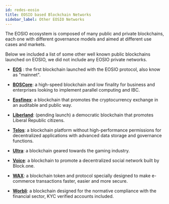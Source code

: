 ```yaml
---
id: redes-eosio
title: EOSIO based Blockchain Networks
sidebar_label: Other EOSIO Networks
---
```


The EOSIO ecosystem is composed of many public and private blockchains, each one with different governance models and aimed at different use cases and markets.

Below we included a list of some other well known public blockchains launched on EOSIO, we did not include any EOSIO private networks.

- [**EOS**](https://bloks.io/) : the first blockchain launched with the EOSIO protocol, also know as "mainnet".

- [**BOSCore**](https://boscore.io/): a high-speed blockchain and low finality for business and enterprises looking to implement parallel computing and IBC.

- [**Eosfinex**](https://www.eosfinex.com/): a blockchain that promotes the cryptocurrency exchange in an auditable and public way.

- [**Liberland**](https://liberland.org/): (pending launch) a democratic blockchain that promotes Liberal Republic citizens.

- [**Telos**](https://www.telos.net/): a blockchain platform without high-performance permissions for decentralized applications with advanced data storage and governance functions.

- [**Ultra**](https://ultra.io/): a blockchain geared towards the gaming industry.

- [**Voice**](https://voice.com/): a blockchain to promote a decentralized social network built by Block.one.

- [**WAX**](https://wax.io/): a blockchain token and protocol specially designed to make e-commerce transactions faster, easier and more secure.

- [**Worbli**](https://worbli.io/): a blockchain designed for the normative compliance with the financial sector, KYC verified accounts included.
